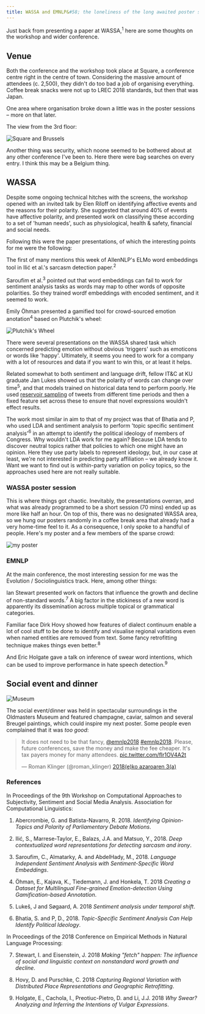 ```yaml
---
title: WASSA and EMNLP&#58; the loneliness of the long awaited poster session
---
```


Just back from presenting a paper at WASSA,<sup>1</sup> here are some thoughts on the workshop and wider conference.

<h2>Venue</h2>

Both the conference and the workshop took place at Square, a conference centre right in the centre of town. Considering the massive amount of attendees (c. 2,500), they didn't do too bad a job of organising everything. Coffee break snacks were not up to LREC 2018 standards, but then that was Japan.

One area where organisation broke down a little was in the poster sessions – more on that later.

The view from the 3rd floor:

![Square and Brussels](/assets/brussels.jpg)

Another thing was security, which noone seemed to be bothered about at any other conference I've been to. Here there were bag searches on every entry. I think this may be a Belgium thing.


<h2>WASSA</h2>

Despite some ongoing technical hitches with the screens, the workshop opened with an invited talk by Elen Riloff on identifying affective events and the reasons for their polarity. She suggested that around 40% of events have affective polarity, and presented work on classifying these according to a set of 'human needs', such as physiological, health & safety, financial and social needs.

Following this were the paper presentations, of which the interesting points for me were the following:

The first of many mentions this week of AllenNLP's ELMo word embeddings tool in Ilić et al.'s sarcasm detection paper.<sup>2</sup>

Saroufim et al.<sup>3</sup> pointed out that word embeddings can fail to work for sentiment analysis tasks as words may map to other words of opposite polarities. So they trained wordf embeddings with encoded sentiment, and it seemed to work.

Emily Öhman presented a gamified tool for crowd-sourced emotion anotation<sup>4</sup> based on Plutchik's wheel:

![Plutchik's Wheel](/assets/Plutchik-wheel.svg)

There were several presentations on the WASSA shared task which concerned predicting emotion without obvious 'triggers' such as emoticons or words like 'happy'. Ultimately, it seems you need to work for a company with a lot of resources and data if you want to win this, or at least it helps.

Related somewhat to both sentiment and language drift, fellow IT&C at KU graduate Jan Lukes showed us that the polarity of words can change over time<sup>5</sup>, and that models trained on historical data tend to perform poorly. He used [reservoir sampling](https://en.wikipedia.org/wiki/Reservoir_sampling) of tweets from different time periods and then a fixed feature set across these to ensure that novel expressions wouldn't effect results.

The work most similar in aim to that of my project was that of Bhatia and P, who used LDA and sentiment analysis to perform 'topic specific sentiment analysis'<sup>6</sup> in an attempt to identify the political ideology of members of Congress. Why wouldn't LDA work for me again? Because LDA tends to discover neutral topics rather that policies to which one might have an opinion. Here they use party labels to represent ideology, but, in our case at least, we're not interested in predicting party affiliation – we already know it. Want we want to find out is *within*-party variation on policy topics, so the approaches used here are not really suitable.

<h3>WASSA poster session</h3>

This is where things got chaotic. Inevitably, the presentations overran, and what was already programmed to be a short session (70 mins) ended up as more like half an hour. On top of this, there was no designated WASSA area, so we hung our posters randomly in a coffee break area that already had a very home-time feel to it. As a consequence, I only spoke to a handful of people. Here's my poster and a few members of the sparse crowd:

![my poster](/assets/wassa_poster.jpg)

<h3>EMNLP</h3>

At the main conference, the most interesting session for me was the Evolution / Sociolinguistics track. Here, among other things:

Ian Stewart presented work on factors that influence the growth and decline of non-standard words.<sup>7</sup> A big factor in the stickiness of a new word is apparently its dissemination across multiple topical or grammatical categories. 

Familiar face Dirk Hovy showed how features of dialect continuum enable a lot of cool stuff to be done to identify and visualise regional variations even when named entities are removed from text. Some fancy retrofitting technique makes things even better.<sup>8</sup>

And Eric Holgate gave a talk on inference of swear word intentions, which can be used to improve performance in hate speech detection.<sup>9</sup> 

<h2>Social event and dinner</h2>

![Museum](/assets/dinner.jpg)

The social event/dinner was held in spectacular surroundings in the Oldmasters Museum and featured champagne, caviar, salmon and several Breugel paintings, which could inspire my next poster. Some people even complained that it was *too good*:

<blockquote class="twitter-tweet" data-cards="hidden" data-lang="eu"><p lang="en" dir="ltr">It does not need to be that fancy, <a href="https://twitter.com/emnlp2018?ref_src=twsrc%5Etfw">@emnlp2018</a> <a href="https://twitter.com/hashtag/emnlp2018?src=hash&amp;ref_src=twsrc%5Etfw">#emnlp2018</a>. Please, future conferences, save the money and make the fee cheaper. It&#39;s tax payers money for many attendees. <a href="https://t.co/fIr1OV4A2t">pic.twitter.com/fIr1OV4A2t</a></p>&mdash; Roman Klinger (@roman_klinger) <a href="https://twitter.com/roman_klinger/status/1058787726617653255?ref_src=twsrc%5Etfw">2018(e)ko azaroaren 3(a)</a></blockquote>
<script async src="https://platform.twitter.com/widgets.js" charset="utf-8"></script>


<h3>References</h3>

In Proceedings of the 9th Workshop on Computational Approaches to Subjectivity, Sentiment and Social Media Analysis.
Association for Computational Linguistics:

1. Abercrombie, G. and Batista-Navarro, R. 2018. *Identifying Opinion-Topics and Polarity of Parliamentary Debate Motions*. 

2. Ilić, S., Marrese-Taylor, E., Balazs, J.A. and Matsuo, Y., 2018. *Deep contextualized word representations for detecting sarcasm and irony*.

3. Saroufim, C., Almatarky, A. and AbdelHady, M., 2018. *Language Independent Sentiment Analysis with Sentiment-Specific Word Embeddings*.

4. Öhman, E., Kajava, K., Tiedemann, J. and Honkela, T. 2018 *Creating a Dataset for Multilingual Fine-grained Emotion-detection Using Gamification-based Annotation*.

5. Lukeš, J and Søgaard, A. 2018 *Sentiment analysis under temporal shift*.

6. Bhatia, S. and P, D., 2018. *Topic-Specific Sentiment Analysis Can Help Identify Political Ideology*.

In Proceedings of the 2018 Conference on Empirical Methods in Natural Language Processing:

7. Stewart, I. and Eisenstein, J. 2018 *Making "fetch" happen: The influence of social and linguistic context on nonstandard word growth and decline*.

8. Hovy, D. and Purschke, C. 2018 *Capturing Regional Variation with Distributed Place Representations and Geographic Retrofitting*.

9. Holgate, E., Cachola, I., Preotiuc-Pietro, D. and Li, J.J. 2018 *Why Swear? Analyzing and Inferring the Intentions of Vulgar Expressions*.
